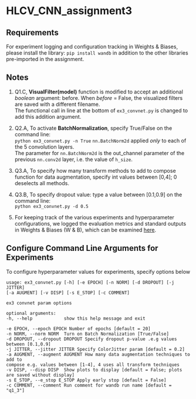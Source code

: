 # HLCV_CNN_assignment3

## Requirements

For experiment logging and configuration tracking in Weights & Biases, please install the library:
`pip install wandb` in addition to the other libraries pre-imported in the assignment.



## Notes

1. Q1.C, **VisualFilter(model)** function is modified to accept an additional _boolean_ argument: before.
   When _before_ = False, the visualized filters are saved with a different filename.  
   The functional call in line at the bottom of ``ex3_convnet.py`` is changed to add this addition argument.  
2. Q2.A, To activate **BatchNormalization**, specify True/False on the command line:  
   ``python ex3_convnet.py -n True``
   ``nn.BatchNorm2d`` applied _only_ to each of the 5 convolution layers.  
   The parameter for ``nn.BatchNorm2d`` is the out_channel parameter of the previous ``nn.conv2d`` layer, i.e. 
   the value of ``h_size``.
   
3. Q3.A, To specify how many transform methods to add to compose function for data augmentation, specify int
values between [0,4]; 0 deselects all methods.

4. Q3.B, To specify dropout value: type a value between [0.1,0.9] on the command line:  
   ``python ex3_convnet.py -d 0.5``
   
5. For keeping track of the various experiments and hyperparameter configurations, we logged the evaluation metrics and
standard outputs in Weights & Biases (W & B), which can be examined [here](https://wandb.ai/pokarats/HLCV_CNN_3).
   
   
## Configure Command Line Arguments for Experiments

To configure hyperparameter values for experiments, specify options below

```
usage: ex3_convnet.py [-h] [-e EPOCH] [-n NORM] [-d DROPOUT] [-j JITTER]
[-a AUGMENT] [-v DISP] [-s E_STOP] [-c COMMENT]

ex3 convnet param options

optional arguments:
-h, --help            show this help message and exit

-e EPOCH, --epoch EPOCH Number of epochs [default = 20]
-n NORM, --norm NORM  Turn on Batch Normalization [True/False]
-d DROPOUT, --dropout DROPOUT Specify dropout p-value .e.g values between [0.1,0.9]
-j JITTER, --jitter JITTER Specify ColorJitter param [default = 0.2]
-a AUGMENT, --augment AUGMENT How many data augmentation techniques to add to
compose e.g. values between [1-4], 4 uses all transform techniques
-v DISP, --disp DISP  Show plots to display [default = False; plots are saved without display]
-s E_STOP, --e_stop E_STOP Apply early stop [default = False]
-c COMMENT, --comment Run comment for wandb run name [default = "q1_3"]
```
   
